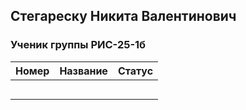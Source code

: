 ## Стегареску Никита Валентинович
### Ученик группы РИС-25-1б
| Номер | Название | Статус |
| - | - | - |
| | | |
| | | |
| | | |
| | | |
| | | |
